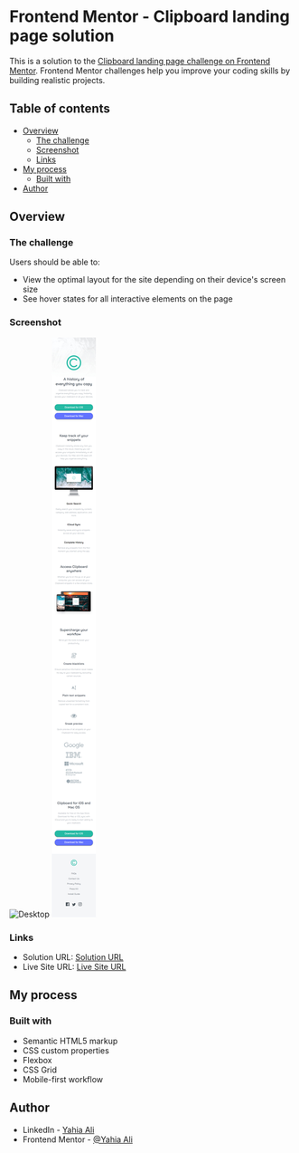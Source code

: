# Frontend Mentor - Clipboard landing page solution

This is a solution to the [Clipboard landing page challenge on Frontend Mentor](https://www.frontendmentor.io/challenges/clipboard-landing-page-5cc9bccd6c4c91111378ecb9). Frontend Mentor challenges help you improve your coding skills by building realistic projects. 

## Table of contents

- [Overview](#overview)
  - [The challenge](#the-challenge)
  - [Screenshot](#screenshot)
  - [Links](#links)
- [My process](#my-process)
  - [Built with](#built-with)
- [Author](#author)

## Overview

### The challenge

Users should be able to:

- View the optimal layout for the site depending on their device's screen size
- See hover states for all interactive elements on the page

### Screenshot

![Desktop](./screenshots/desktop.jpg.jpg)
![Mobile](./screenshots/mobile.jpg)

### Links

- Solution URL: [Solution URL](https://github.com/YahiaG/Clipboard-landing-page)
- Live Site URL: [Live Site URL](https://yahiag.github.io/Clipboard-landing-page/)

## My process

### Built with

- Semantic HTML5 markup
- CSS custom properties
- Flexbox
- CSS Grid
- Mobile-first workflow


## Author

- LinkedIn - [Yahia Ali](https://www.linkedin.com/in/Yahia-Ali22)
- Frontend Mentor - [@Yahia Ali](https://www.frontendmentor.io/profile/YahiaG)


